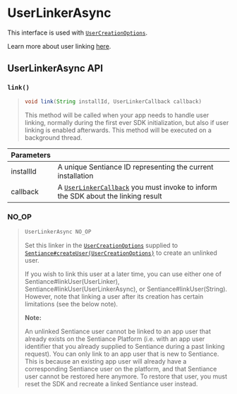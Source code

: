 # UserLinkerAsync

This interface is used with [`UserCreationOptions`](usercreationoptions/).

Learn more about user linking [here](../../appendix/user-linking.md).

## UserLinkerAsync API

### `link()`

> ```java
> void link(String installId, UserLinkerCallback callback)
> ```
>
> This method will be called when your app needs to handle user linking, normally during the first ever SDK initialization, but also if user linking is enabled afterwards. This method will be executed on a background thread.

| Parameters |                                                                                                            |
| ---------- | ---------------------------------------------------------------------------------------------------------- |
| installId  | A unique Sentiance ID representing the current installation                                                |
| callback   | A [`UserLinkerCallback`](userlinkercallback.md) you must invoke to inform the SDK about the linking result |

### NO\_OP

> ```java
> UserLinkerAsync NO_OP
> ```
>
> Set this linker in the [`UserCreationOptions`](usercreationoptions/) supplied to [`Sentiance#createUser(UserCreationOptions)`](sentiance.md.md#createuser) to create an unlinked user.
>
> If you wish to link this user at a later time, you can use either one of Sentiance#linkUser(UserLinker), Sentiance#linkUser(UserLinkerAsync), or Sentiance#linkUser(String). However, note that linking a user after its creation has certain limitations (see the below note).
>
> **Note:**
>
> An unlinked Sentiance user cannot be linked to an app user that already exists on the Sentiance Platform (i.e. with an app user identifier that you already supplied to Sentiance during a past linking request). You can only link to an app user that is new to Sentiance. This is because an existing app user will already have a corresponding Sentiance user on the platform, and that Sentiance user cannot be restored here anymore. To restore that user, you must reset the SDK and recreate a linked Sentiance user instead.

